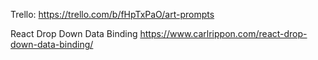 Trello: 
https://trello.com/b/fHpTxPaO/art-prompts

React Drop Down Data Binding
https://www.carlrippon.com/react-drop-down-data-binding/